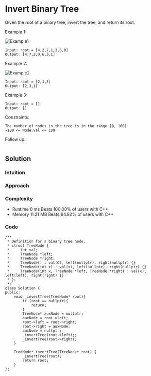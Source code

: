 # Invert Binary Tree
Given the root of a binary tree, invert the tree, and return its root.

Example 1:

![Example1](https://assets.leetcode.com/uploads/2021/03/14/invert1-tree.jpg)
```
Input: root = [4,2,7,1,3,6,9]
Output: [4,7,2,9,6,3,1]
```

Example 2:

![Example2](https://assets.leetcode.com/uploads/2021/03/14/invert2-tree.jpg)
```
Input: root = [2,1,3]
Output: [2,3,1]
```

Example 3:
```
Input: root = []
Output: []
```

Constraints:
```
The number of nodes in the tree is in the range [0, 100].
-100 <= Node.val <= 100
```

Follow up:
```
```

## Solution

### Intuition
<!-- Describe your first thoughts on how to solve this problem. -->


### Approach
<!-- Describe your approach to solving the problem. -->


### Complexity
- Runtime
0 ms
Beats 100.00% of users with C++
- Memory
11.21 MB
Beats 84.82% of users with C++

### Code
```
/**
 * Definition for a binary tree node.
 * struct TreeNode {
 *     int val;
 *     TreeNode *left;
 *     TreeNode *right;
 *     TreeNode() : val(0), left(nullptr), right(nullptr) {}
 *     TreeNode(int x) : val(x), left(nullptr), right(nullptr) {}
 *     TreeNode(int x, TreeNode *left, TreeNode *right) : val(x), left(left), right(right) {}
 * };
 */
class Solution {
public:
    void _invertTree(TreeNode* root){
        if (root == nullptr){
            return;
        }
        TreeNode* auxNode = nullptr;
        auxNode = root->left;
        root->left = root->right;
        root->right = auxNode;
        auxNode = nullptr;
        _invertTree(root->left);;
        _invertTree(root->right);
    }

    TreeNode* invertTree(TreeNode* root) {
        _invertTree(root);
        return root;
    }
};
```
